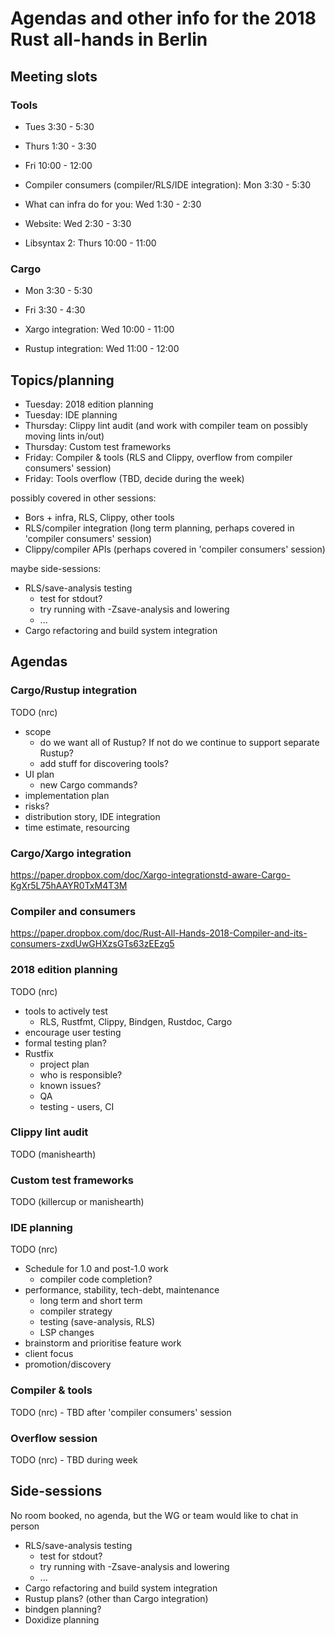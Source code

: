 # Agendas and other info for the 2018 Rust all-hands in Berlin

## Meeting slots

### Tools

* Tues 3:30 - 5:30
* Thurs 1:30 - 3:30
* Fri 10:00 - 12:00

* Compiler consumers (compiler/RLS/IDE integration): Mon 3:30 - 5:30
* What can infra do for you: Wed 1:30 - 2:30
* Website: Wed 2:30 - 3:30
* Libsyntax 2: Thurs 10:00 - 11:00

### Cargo

* Mon 3:30 - 5:30
* Fri 3:30 - 4:30

* Xargo integration: Wed 10:00 - 11:00
* Rustup integration: Wed 11:00 - 12:00

## Topics/planning

* Tuesday: 2018 edition planning
* Tuesday: IDE planning
* Thursday: Clippy lint audit (and work with compiler team on possibly moving lints in/out)
* Thursday: Custom test frameworks
* Friday: Compiler & tools (RLS and Clippy, overflow from compiler consumers' session)
* Friday: Tools overflow (TBD, decide during the week)

possibly covered in other sessions:

* Bors + infra, RLS, Clippy, other tools
* RLS/compiler integration (long term planning, perhaps covered in 'compiler consumers' session)
* Clippy/compiler APIs (perhaps covered in 'compiler consumers' session)

maybe side-sessions:

* RLS/save-analysis testing
  - test for stdout?
  - try running with -Zsave-analysis and lowering
  - ...
* Cargo refactoring and build system integration

## Agendas

### Cargo/Rustup integration

TODO (nrc)

* scope
  - do we want all of Rustup? If not do we continue to support separate Rustup?
  - add stuff for discovering tools?
* UI plan
  - new Cargo commands?
* implementation plan
* risks?
* distribution story, IDE integration
* time estimate, resourcing

### Cargo/Xargo integration

https://paper.dropbox.com/doc/Xargo-integrationstd-aware-Cargo-KgXr5L75hAAYR0TxM4T3M

### Compiler and consumers

https://paper.dropbox.com/doc/Rust-All-Hands-2018-Compiler-and-its-consumers-zxdUwGHXzsGTs63zEEzg5

### 2018 edition planning

TODO (nrc)

* tools to actively test
  - RLS, Rustfmt, Clippy, Bindgen, Rustdoc, Cargo
* encourage user testing
* formal testing plan?
* Rustfix
  - project plan
  - who is responsible?
  - known issues?
  - QA
  - testing - users, CI

### Clippy lint audit

TODO (manishearth)

### Custom test frameworks

TODO (killercup or manishearth)

### IDE planning

TODO (nrc)

* Schedule for 1.0 and post-1.0 work
  - compiler code completion?
* performance, stability, tech-debt, maintenance
  - long term and short term
  - compiler strategy
  - testing (save-analysis, RLS)
  - LSP changes
* brainstorm and prioritise feature work
* client focus
* promotion/discovery

### Compiler & tools

TODO (nrc) - TBD after 'compiler consumers' session

### Overflow session

TODO (nrc) - TBD during week


## Side-sessions

No room booked, no agenda, but the WG or team would like to chat in person

* RLS/save-analysis testing
  - test for stdout?
  - try running with -Zsave-analysis and lowering
  - ...
* Cargo refactoring and build system integration
* Rustup plans? (other than Cargo integration)
* bindgen planning?
* Doxidize planning


